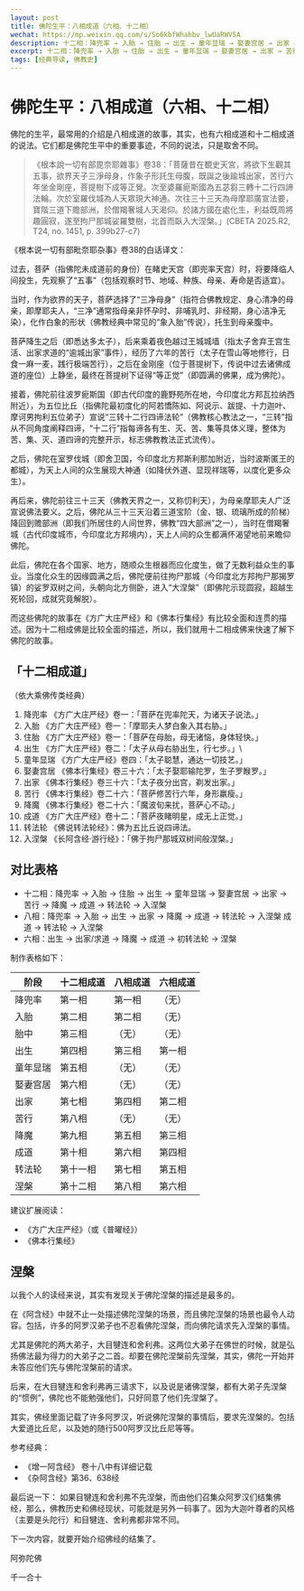 ```yaml
---
layout: post
title: 佛陀生平：八相成道（六相、十二相）
wechat: https://mp.weixin.qq.com/s/So6kbfWhahbv_lwUaRWV5A
description: 十二相：降兜率 → 入胎 → 住胎 → 出生 → 童年显瑞 → 娶妻宫居 → 出家 → 苦行 → 降魔 → 成道 → 转法轮 → 入涅槃
excerpt: 十二相：降兜率 → 入胎 → 住胎 → 出生 → 童年显瑞 → 娶妻宫居 → 出家 → 苦行 → 降魔 → 成道 → 转法轮 → 入涅槃
tags: [经典导读, 佛教史]
---
```


# 佛陀生平：八相成道（六相、十二相）

佛陀的生平，最常用的介绍是八相成道的故事，其实，也有六相成道和十二相成道的说法。它们都是佛陀生平中的重要事迹，不同的说法，只是取舍不同。

> 《根本說一切有部毘奈耶雜事》卷38：「菩薩昔在覩史天宮，將欲下生觀其五事，欲界天子三淨母身，作象子形託生母腹，既誕之後踰城出家，苦行六年坐金剛座，菩提樹下成等正覺。次至婆羅痆斯國為五苾芻三轉十二行四諦法輪。次於室羅伐城為人天眾現大神通。次往三十三天為母摩耶廣宣法要，寶階三道下贍部洲，於僧羯奢城人天渴仰。於諸方國在處化生，利益既周將趣圓寂，遂至拘尸那城娑羅雙樹，北首而臥入大涅槃。」(CBETA 2025.R2, T24, no. 1451, p. 399b27-c7)

《根本说一切有部毗奈耶杂事》卷38的白话译文：

过去，菩萨（指佛陀未成道前的身份）在睹史天宫（即兜率天宫）时，将要降临人间投生，先观察了“五事”（包括观察时节、地域、种族、母亲、寿命是否适宜）。

当时，作为欲界的天子，菩萨选择了“三净母身”（指符合佛教规定、身心清净的母亲，即摩耶夫人，“三净”通常指母亲非怀孕时、非哺乳时、非经期，身心洁净无染），化作白象的形状（佛教经典中常见的“象入胎”传说），托生到母亲腹中。

菩萨降生之后（即悉达多太子），后来乘着夜色越过王城城墙（指太子舍弃王宫生活、出家求道的“逾城出家”事件），经历了六年的苦行（太子在雪山等地修行，日食一麻一麦，践行极端苦行），之后在金刚座（位于菩提树下，传说中过去诸佛成道的座位）上静坐，最终在菩提树下证得“等正觉”（即圆满的佛果，成为佛陀）。

接着，佛陀前往波罗痆斯国（即古代印度的鹿野苑所在地，今印度北方邦瓦拉纳西附近），为五位比丘（指佛陀最初度化的阿若憍陈如、阿说示、跋提、十力迦叶、摩诃男拘利五位弟子）宣说“三转十二行四谛法轮”（佛教核心教法之一，“三转”指从不同角度阐释四谛，“十二行”指每谛各有生、灭、苦、集等具体义理，整体为苦、集、灭、道四谛的完整开示，标志佛教教法正式流传）。

之后，佛陀在室罗伐城（即舍卫国，今印度北方邦斯利那加附近，当时波斯匿王的都城），为天上人间的众生展现大神通（如降伏外道、显现祥瑞等，以度化更多众生）。

再后来，佛陀前往三十三天（佛教天界之一，又称忉利天），为母亲摩耶夫人广泛宣说佛法要义。之后，佛陀从三十三天沿着三道宝阶（金、银、琉璃所成的阶梯）降回到赡部洲（即我们所居住的人间世界，佛教“四大部洲”之一），当时在僧羯奢城（古代印度城市，今印度北方邦境内），天上人间的众生都满怀渴望地前来瞻仰佛陀。

此后，佛陀在各个国家、地方，随顺众生根器而应化度生，做了无数利益众生的事业。当度化众生的因缘圆满之后，佛陀便前往拘尸那城（今印度北方邦拘尸那揭罗镇）的娑罗双树之间，头朝向北方侧卧，进入“大涅槃”（即佛陀示现圆寂，超越生死轮回，成就究竟解脱）。

而这些佛陀的故事在《方广大庄严经》和《佛本行集经》有比较全面和连贯的描述。因为十二相成佛是比较全面的描述，所以，我们就用十二相成佛来快速了解下佛陀的故事。

## 「十二相成道」
（依大乘佛传类经典）

1. 降兜率
 《方广大庄严经》卷一：「菩萨在兜率陀天，为诸天子说法。」
2. 入胎
 《方广大庄严经》卷一：「摩耶夫人梦白象入其右胁。」
3. 住胎
 《方广大庄严经》卷一：「菩萨在母胎，母无诸恼，身体轻快。」
4. 出生
 《方广大庄严经》卷二：「太子从母右胁出生，行七步。」\
5. 童年显瑞
 《方广大庄严经》卷四：「太子聪慧，通达一切技艺。」
6. 娶妻宫居
 《佛本行集经》卷三十六：「太子娶耶输陀罗，生子罗睺罗。」
7. 出家
 《佛本行集经》卷三十六：「太子夜分出宫，剃发出家。」
8. 苦行
 《佛本行集经》卷二十六：「菩萨修苦行六年，身形羸瘦。」
9. 降魔
 《佛本行集经》卷二十六：「魔波旬来扰，菩萨心不动。」
10. 成道
 《方广大庄严经》卷十二：「菩萨夜睹明星，成无上正觉。」
11. 转法轮
 《佛说转法轮经》：佛为五比丘说四谛法。
12. 入涅槃
 《长阿含经·游行经》：「佛于拘尸那城双树间般涅槃。」

## 对比表格
* 十二相：降兜率 → 入胎 → 住胎 → 出生 → 童年显瑞 → 娶妻宫居 → 出家 → 苦行 → 降魔 → 成道 → 转法轮 → 入涅槃
* 八相：降兜率 → 入胎 → 出生 → 出家 → 降魔 → 成道 → 转法轮 → 入涅槃
成道 → 转法轮 → 入涅槃
* 六相：出生 → 出家/求道 → 降魔 → 成道 → 初转法轮 → 涅槃

制作表格如下：

| 阶段       | 十二相成道 | 八相成道 | 六相成道 |
|------------|------------|----------|----------|
| 降兜率      | 第一相     | 第一相   | （无）   |
| 入胎       | 第二相     | 第二相   | （无）   |
| 胎中       | 第三相     | （无）   | （无）   |
| 出生       | 第四相     | 第三相   | 第一相   |
| 童年显瑞   | 第五相     | （无）   | （无）   |
| 娶妻宫居   | 第六相     | （无）   | （无）   |
| 出家       | 第七相     | 第四相   | 第二相   |
| 苦行       | 第八相     | （无）   | （无）   |
| 降魔       | 第九相     | 第五相   | 第三相   |
| 成道       | 第十相     | 第六相   | 第四相   |
| 转法轮     | 第十一相   | 第七相   | 第五相   |
| 涅槃      | 第十二相   | 第八相   | 第六相   |

建议扩展阅读：
* 《方广大庄严经》（或《普曜经》）
* 《佛本行集经》

## 涅槃

以我个人的读经来说，其实有发现关于佛陀涅槃的描述是最多的。

在《阿含经》中就不止一处描述佛陀涅槃的场景，而且佛陀涅槃的场景也最令人动容。包括，许多的阿罗汉弟子也不忍看佛陀涅槃，而向佛陀请求先入涅槃的事情。

尤其是佛陀的两大弟子，大目犍连和舍利弗。这两位大弟子在佛世的时候，就是弘扬佛法最为得力的大弟子之二首。却要在佛陀涅槃前先涅槃，其实，佛陀一开始并未答应他们先与佛陀涅槃前的请求。

后来，在大目犍连和舍利弗再三请求下，以及说是诸佛涅槃，都有大弟子先涅槃的“惯例”，佛陀也不能勉强他们，只好同意了他们先涅槃了。

其实，佛经里面记载了许多阿罗汉，听说佛陀涅槃的事情后，要求先涅槃的。包括大爱道比丘尼，以及她的随行500阿罗汉比丘尼等等。

参考经典：
* 《增一阿含经》 卷十八中有详细记载
* 《杂阿含经》第36、638经

最后说一下：
如果目犍连和舍利弗不先涅槃，而由他们召集众阿罗汉们结集佛经，那么，佛教历史和佛经现状，可能就是另外一码事了。因为大迦叶尊者的风格（主要是头陀行）和目犍连、舍利弗都非常不同。

下一次内容，就要开始介绍佛经的结集了。

阿弥陀佛

千一合十


